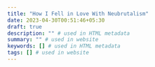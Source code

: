 ```yaml
---
title: "How I Fell in Love With Neubrutalism"
date: 2023-04-30T00:51:46+05:30
draft: true
description: "" # used in HTML metadata
summary: "" # used in website
keywords: [] # used in HTML metadata
tags: [] # used in website
---
```


